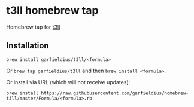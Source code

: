 # t3ll homebrew tap

Homebrew tap for [t3ll](https://github.com/garfieldius/t3ll)

## Installation

`brew install garfieldius/t3ll/<formula>`

Or `brew tap garfieldius/t3ll` and then `brew install <formula>`.

Or install via URL (which will not receive updates):

```
brew install https://raw.githubusercontent.com/garfieldius/homebrew-t3ll/master/Formula/<formula>.rb
```
